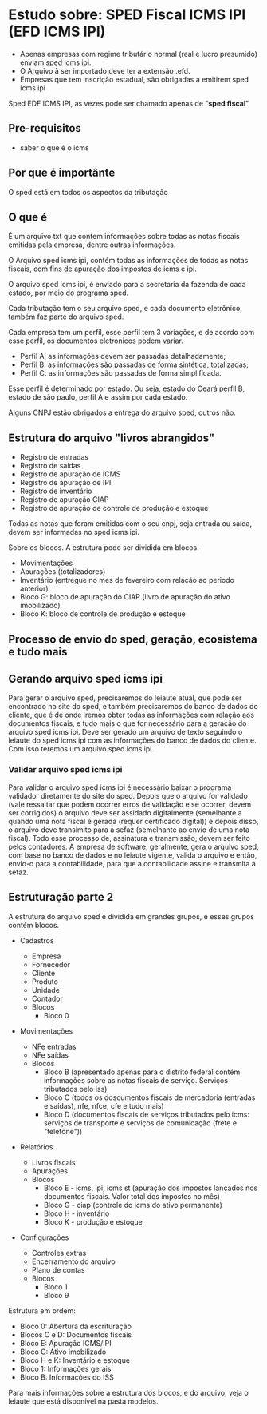 # Estudo sobre: SPED Fiscal ICMS IPI (EFD ICMS IPI)

- Apenas empresas com regime tributário normal (real e lucro presumido) enviam sped icms ipi.
- O Arquivo à ser importado deve ter a extensão .efd.
- Empresas que tem inscrição estadual, são obrigadas a emitirem sped icms ipi

Sped EDF ICMS IPI, as vezes pode ser chamado apenas de "**sped fiscal**"

## Pre-requisitos

- saber o que é o icms

## Por que é importânte

O sped está em todos os aspectos da tributação

## O que é

É um arquivo txt que contem informações sobre todas as notas
fiscais emitidas pela empresa, dentre outras informações.

O Arquivo sped icms ipi, contém todas as informações de todas
as notas fiscais, com fins de apuração dos impostos de icms e 
ipi.

O arquivo sped icms ipi, é enviado para a secretaria da fazenda 
de cada estado, por meio do programa sped.

Cada tributação tem o seu arquivo sped, e cada documento eletrônico,
também faz parte do arquivo sped.

Cada empresa tem um perfil, esse perfil tem 3 variações, e de acordo
com esse perfil, os documentos eletronicos podem variar.

- Perfil A: as informações devem ser passadas detalhadamente;
- Perfil B: as informações são passadas de forma sintética, totalizadas;
- Perfil C: as informações são passadas de forma simplificada.

Esse perfil é determinado por estado. Ou seja, estado do Ceará perfil B,
estado de são paulo, perfil A e assim por cada estado.

Alguns CNPJ estão obrigados a entrega do arquivo sped, outros não.

## Estrutura do arquivo "livros abrangidos"

- Registro de entradas
- Registro de saídas
- Registro de apuração de ICMS
- Registro de apuração de IPI
- Registro de inventário
- Registro de apuração CIAP
- Registro de apuração de controle de produção e estoque

Todas as notas que foram emitidas com o seu cnpj, seja entrada ou saída,
devem ser informadas no sped icms ipi.

Sobre os blocos. A estrutura pode ser dividida em blocos.

- Movimentações
- Apurações (totalizadores)
- Inventário (entregue no mes de fevereiro com relação ao periodo anterior)
- Bloco G: bloco de apuração do CIAP (livro de apuração do ativo imobilizado)
- Bloco K: bloco de controle de produção e estoque

## Processo de envio do sped, geração, ecosistema e tudo mais

## Gerando arquivo sped icms ipi

Para gerar o arquivo sped, precisaremos do leiaute atual, que pode ser encontrado no site
do sped, e também precisaremos do banco de dados do cliente, que é de onde iremos
obter todas as informações com relação aos documentos fiscais, e tudo mais
o que for necessário para a geração do arquivo sped icms ipi. Deve ser
gerado um arquivo de texto seguindo o leiaute do sped icms ipi com as informações
do banco de dados do cliente. Com isso teremos um arquivo sped icms ipi.

### Validar arquivo sped icms ipi

Para validar o arquivo sped icms ipi é necessário baixar o programa validador diretamente
do site do sped. Depois que o arquivo for validado (vale ressaltar que podem ocorrer erros 
de validação e se ocorrer, devem ser corrigidos) o arquivo deve ser assidado digitalmente
(semelhante a quando uma nota fiscal é gerada (requer certificado digital)) e depois 
disso, o arquivo deve transimito para a sefaz (semelhante ao envio de uma nota fiscal).
Todo esse processo de, assinatura e transmissão, devem ser feito pelos contadores. A
empresa de software, geralmente, gera o arquivo sped, com base no banco de dados
e no leiaute vigente, valida o arquivo e então, envio-o para a contabilidade, para que
a contabilidade assine e transmita à sefaz.

## Estruturação parte 2

A estrutura do arquivo sped é dividida em grandes grupos, e esses grupos contém blocos.

- Cadastros
  - Empresa
  - Fornecedor
  - Cliente
  - Produto
  - Unidade
  - Contador
  - Blocos
    - Bloco 0

- Movimentações
  - NFe entradas
  - NFe saídas
  - Blocos
    - Bloco B (apresentado apenas para o distrito federal contém 
    informações sobre as notas fiscais de serviço. Serviços tributados pelo iss)
    - Bloco C (todos os doscumentos fiscais de mercadoria (entradas e saídas), nfe, nfce, cfe e tudo mais)
    - Bloco D (documentos fiscais de serviços tributados pelo icms: serviços de transporte e serviços
    de comunicação (frete e "telefone"))
- Relatórios
  - Livros fiscais
  - Apurações
  - Blocos
    - Bloco E - icms, ipi, icms st (apuração dos impostos lançados nos documentos fiscais. 
    Valor total dos impostos no mês)
    - Bloco G - ciap (controle do icms do ativo permanente)
    - Bloco H - inventário
    - Bloco K - produção e estoque
- Configurações
  - Controles extras
  - Encerramento do arquivo
  - Plano de contas
  - Blocos
    - Bloco 1
    - Bloco 9

Estrutura em ordem:

- Bloco 0: Abertura da escrituração
- Blocos C e D: Documentos fiscais
- Bloco E: Apuração ICMS/IPI
- Bloco G: Ativo imobilizado
- Bloco H e K: Inventário e estoque
- Bloco 1: Informações gerais
- Bloco B: Informações do ISS

Para mais informações sobre a estrutura dos blocos, e do arquivo, veja o leiaute
que está disponível na pasta modelos.
